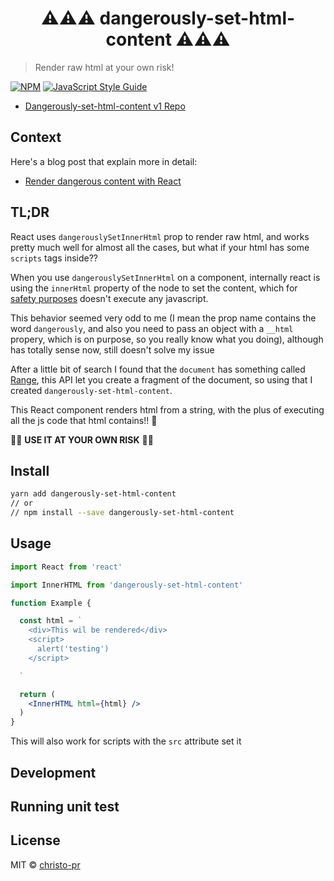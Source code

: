 <center>
<h1>
⚠️⚠️⚠️
dangerously-set-html-content
⚠️⚠️⚠️
</h1>
</center>

> Render raw html at your own risk!

[![NPM](https://img.shields.io/npm/v/dangerously-set-html-content.svg)](https://www.npmjs.com/package/dangerously-set-html-content) [![JavaScript Style Guide](https://img.shields.io/badge/code_style-standard-brightgreen.svg)](https://standardjs.com)

- [Dangerously-set-html-content v1 Repo](https://github.com/christo-pr/dangerously-set-html-content-v1)

## Context

Here's a blog post that explain more in detail:

- [Render dangerous content with React](https://dev.to/christo_pr/render-dangerous-content-with-react-2j7j)

## TL;DR

React uses `dangerouslySetInnerHtml` prop to render raw html, and works pretty much well for almost all the cases, but what if your html has some `scripts` tags inside??

When you use `dangerouslySetInnerHtml` on a component, internally react is using the `innerHtml` property of the node to set the content, which for [safety purposes](https://developer.mozilla.org/en-US/docs/Web/API/Element/innerHTML#Security_considerations) doesn't execute any javascript.

This behavior seemed very odd to me (I mean the prop name contains the word `dangerously`, and also you need to pass an object with a `__html` propery, which is on purpose, so you really know what you doing), although has totally sense now, still doesn't solve my issue

After a little bit of search I found that the `document` has something called [Range](https://developer.mozilla.org/en-US/docs/Web/API/Range), this API let you create a fragment of the document, so using that I created `dangerously-set-html-content`.

This React component renders html from a string, with the plus of executing all the js code that html contains!! 🎉

🚨🚨 **USE IT AT YOUR OWN RISK** 🚨🚨

## Install

```bash
yarn add dangerously-set-html-content
// or
// npm install --save dangerously-set-html-content
```

## Usage

```jsx
import React from 'react'

import InnerHTML from 'dangerously-set-html-content'

function Example {

  const html = `
    <div>This wil be rendered</div>
    <script>
      alert('testing')
    </script>

  `

  return (
    <InnerHTML html={html} />
  )
}
```

This will also work for scripts with the `src` attribute set it

## Development

## Running unit test

## License

MIT © [christo-pr](https://github.com/christo-pr)
